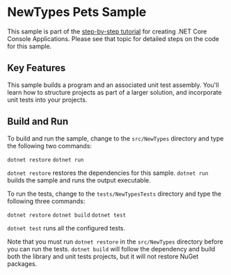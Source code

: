 NewTypes Pets Sample
================

This sample is part of the [step-by-step tutorial](https://docs.microsoft.com/dotnet/core/tutorials/using-with-xplat-cli) for creating .NET Core Console Applications. Please see that topic for detailed steps on the code for this sample.

Key Features
------------

This sample builds a program and an associated unit test assembly. You'll learn how to structure projects as part of a larger solution, and incorporate unit tests into your projects.

Build and Run
-------------

To build and run the sample, change to the `src/NewTypes` directory and
type the following two commands:

`dotnet restore`
`dotnet run`

`dotnet restore` restores the dependencies for this sample.
`dotnet run` builds the sample and runs the output executable. 

To run the tests, change to the `tests/NewTypesTests` directory and type the following three commands:

`dotnet restore`
`dotnet build`
`dotnet test`

`dotnet test` runs all the configured tests.

Note that you must run `dotnet restore` in the `src/NewTypes` directory before you can run the tests. `dotnet build` will follow the dependency and build both the library and unit tests projects, but it will not restore NuGet packages.
